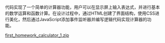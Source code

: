 代码实现了一个简单的计算器功能，用户可以在显示屏上输入表达式，并进行基本的数学运算和函数计算。在设计过程中，通过HTML创建了界面结构，使用CSS进行美化，然后通过JavaScript添加事件监听器并编写逻辑代码实现计算器的功能。
 
[first_homework_calculator_1.zip](https://github.com/675659143/hyqq.github.io/files/12752447/first_homework_calculator_1.zip)
